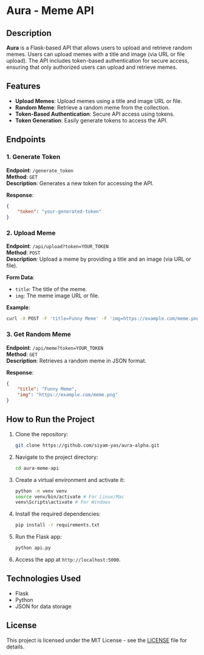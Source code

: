 # Aura - Meme API

## Description

**Aura** is a Flask-based API that allows users to upload and retrieve random memes. Users can upload memes with a title and image (via URL or file upload). The API includes token-based authentication for secure access, ensuring that only authorized users can upload and retrieve memes.

## Features

- **Upload Memes**: Upload memes using a title and image URL or file.
- **Random Meme**: Retrieve a random meme from the collection.
- **Token-Based Authentication**: Secure API access using tokens.
- **Token Generation**: Easily generate tokens to access the API.

## Endpoints

### 1. Generate Token

**Endpoint**: `/generate_token`  
**Method**: `GET`  
**Description**: Generates a new token for accessing the API.

**Response**:
```json
{
    "token": "your-generated-token"
}
```

### 2. Upload Meme

**Endpoint**: `/api/upload?token=YOUR_TOKEN`  
**Method**: `POST`  
**Description**: Upload a meme by providing a title and an image (via URL or file).

**Form Data**:
- `title`: The title of the meme.
- `img`: The meme image URL or file.

**Example**:
```bash
curl -X POST -F 'title=Funny Meme' -F 'img=https://example.com/meme.png' "http://localhost:5000/api/upload?token=YOUR_TOKEN"
```

### 3. Get Random Meme

**Endpoint**: `/api/meme?token=YOUR_TOKEN`  
**Method**: `GET`  
**Description**: Retrieves a random meme in JSON format.

**Response**:
```json
{
    "title": "Funny Meme",
    "img": "https://example.com/meme.png"
}
```

## How to Run the Project

1. Clone the repository:
    ```bash
    git clone https://github.com/siyam-yas/aura-alpha.git
    ```

2. Navigate to the project directory:
    ```bash
    cd aura-meme-api
    ```

3. Create a virtual environment and activate it:
    ```bash
    python -m venv venv
    source venv/bin/activate # For Linux/Mac
    venv\Scripts\activate # For Windows
    ```

4. Install the required dependencies:
    ```bash
    pip install -r requirements.txt
    ```

5. Run the Flask app:
    ```bash
    python api.py
    ```

6. Access the app at `http://localhost:5000`.

## Technologies Used

- Flask
- Python
- JSON for data storage

## License

This project is licensed under the MIT License - see the [LICENSE](LICENSE) file for details.

